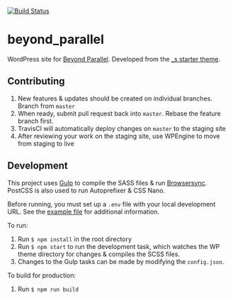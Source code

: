[![Build Status](https://travis-ci.com/CSIS-iLab/beyond_parallel.svg?branch=master)](https://travis-ci.com/CSIS-iLab/beyond_parallel)

# beyond_parallel

WordPress site for [Beyond Parallel](https://beyondparallel.csis.org). Developed from the [\_s starter theme](http://underscores.me).

## Contributing

1. New features & updates should be created on individual branches. Branch from `master`
2. When ready, submit pull request back into `master`. Rebase the feature branch first.
3. TravisCI will automatically deploy changes on `master` to the staging site
4. After reviewing your work on the staging site, use WPEngine to move from staging to live

## Development

This project uses [Gulp](https://gulpjs.com/) to compile the SASS files & run [Browsersync](https://www.browsersync.io/). PostCSS is also used to run Autoprefixer & CSS Nano.

Before running, you must set up a `.env` file with your local development URL. See the [example file](https://github.com/CSIS-iLab/beyond_parallel/blob/master/.env.example) for additional information.

To run:

1. Run `$ npm install` in the root directory
2. Run `$ npm start` to run the development task, which watches the WP theme directory for changes & compiles the SCSS files.
3. Changes to the Gulp tasks can be made by modifying the `config.json`.

To build for production:

1. Run `$ npm run build`
